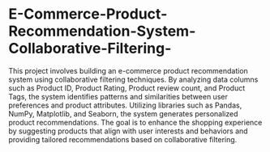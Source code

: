 # E-Commerce-Product-Recommendation-System-Collaborative-Filtering-
This project involves building an e-commerce product recommendation system using collaborative filtering techniques. By analyzing data columns such as Product ID, Product Rating, Product review count, and Product Tags, the system identifies patterns and similarities between user preferences and product attributes. Utilizing libraries such as Pandas, NumPy, Matplotlib, and Seaborn, the system generates personalized product recommendations. The goal is to enhance the shopping experience by suggesting products that align with user interests and behaviors and providing tailored recommendations based on collaborative filtering.
